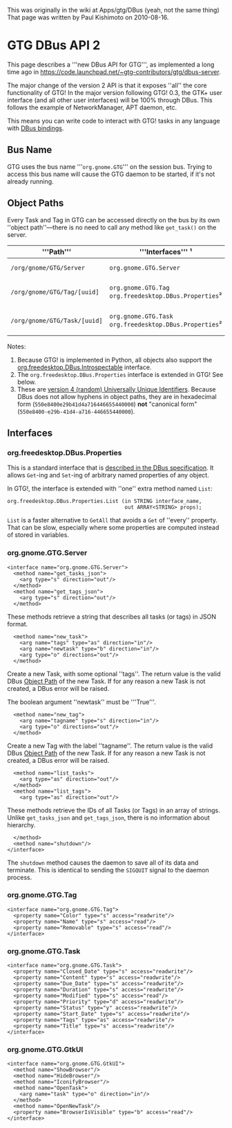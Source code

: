 This was originally in the wiki at Apps/gtg/DBus (yeah, not the same thing)
That page was written by Paul Kishimoto on 2010-08-16.

# GTG DBus API 2
This page describes a '''new DBus API for GTG''', as implemented a long time ago in https://code.launchpad.net/~gtg-contributors/gtg/dbus-server.

The major change of the version 2 API is that it exposes ''all'' the core functionality of GTG! In the major version following GTG! 0.3, the GTK+ user interface (and all other user interfaces) will be 100% through DBus. This follows the example of NetworkManager, APT daemon, etc.

This means you can write code to interact with GTG! tasks in any language with [DBus bindings](http://www.freedesktop.org/wiki/Software/DBusBindings).

## Bus Name
GTG uses the bus name '''`org.gnome.GTG`''' on the session bus. Trying to access this bus name will cause the GTG daemon to be started, if it's not already running.

## Object Paths
Every Task and Tag in GTG can be accessed directly on the bus by its own ''object path''—there is no need to call any method like `get_task()` on the server.

|  '''Path''' | '''Interfaces''' ¹ | '''Object''' |
|-------------|---------------------|--------------|
|  `/org/gnome/GTG/Server` |  `org.gnome.GTG.Server`  | The GTG! daemon  |
|  `/org/gnome/GTG/Tag/[uuid]` |   `org.gnome.GTG.Tag` <br> `org.freedesktop.DBus.Properties`²  | Individual tags by UUID³  |
|  `/org/gnome/GTG/Task/[uuid]` |  `org.gnome.GTG.Task` <br> `org.freedesktop.DBus.Properties`²  | Individual tasks by UUID³  |

Notes:

1. Because GTG! is implemented in Python, all objects also support the [org.freedesktop.DBus.Introspectable](http://dbus.freedesktop.org/doc/dbus-specification.html#standard-interfaces-introspectable) interface.
2. The `org.freedesktop.DBus.Properties` interface is extended in GTG! See below.
3. These are [version 4 (random) Universally Unique Identifiers](http://en.wikipedia.org/wiki/Universally_unique_identifier#Version_4_.28random.29). Because DBus does not allow hyphens in object paths, they are in hexadecimal form (`550e8400e29b41d4a716446655440000`) **not** "canonical form" (`550e8400-e29b-41d4-a716-446655440000`).

## Interfaces

### org.freedesktop.DBus.Properties
This is a standard interface that is [described in the DBus specification](http://dbus.freedesktop.org/doc/dbus-specification.html#standard-interfaces-properties). It allows `Get`-ing and `Set`-ing of arbitrary named properties of any object.

In GTG!, the interface is extended with ''one'' extra method named `List`:
```
org.freedesktop.DBus.Properties.List (in STRING interface_name,
                                      out ARRAY<STRING> props);
```

`List` is a faster alternative to `GetAll` that avoids a `Get` of ''every'' property. That can be slow, especially where some properties are computed instead of stored in variables.

### org.gnome.GTG.Server

```
<interface name="org.gnome.GTG.Server">
  <method name="get_tasks_json">
    <arg type="s" direction="out"/>
  </method>
  <method name="get_tags_json">
    <arg type="s" direction="out"/>
  </method>
```

 These methods retrieve a string that describes all tasks (or tags) in JSON format.

```
  <method name="new_task">
    <arg name="tags" type="as" direction="in"/>
    <arg name="newtask" type="b" direction="in"/>
    <arg type="o" directions="out"/>
  </method>
```

 Create a new Task, with some optional ''tags''. The return value is the valid DBus [Object Path](http://dbus.freedesktop.org/doc/dbus-specification.html#message-protocol-marshaling) of the new Task. If for any reason a new Task is not created, a DBus error will be raised.

  The boolean argument ''newtask'' must be '''True'''.

```
  <method name="new_tag">
    <arg name="tagname" type="s" direction="in"/>
    <arg type="o" directions="out"/>
  </method>
```

  Create a new Tag with the label ''tagname''. The return value is the valid DBus [Object Path](http://dbus.freedesktop.org/doc/dbus-specification.html#message-protocol-marshaling) of the new Task. If for any reason a new Task is not created, a DBus error will be raised.

```
  <method name="list_tasks">
    <arg type="as" direction="out"/>
  </method>
  <method name="list_tags">
    <arg type="as" direction="out"/>
```

 These methods retrieve the IDs of all Tasks (or Tags) in an array of strings. Unlike `get_tasks_json` and `get_tags_json`, there is no information about hierarchy.

```
  </method>
  <method name="shutdown"/>
</interface>
```

 The `shutdown` method causes the daemon to save all of its data and terminate. This is identical to sending the `SIGQUIT` signal to the daemon process.

### org.gnome.GTG.Tag

```
<interface name="org.gnome.GTG.Tag">
  <property name="Color" type="s" access="readwrite"/>
  <property name="Name" type="s" access="read"/>
  <property name="Removable" type="s" access="read"/>
</interface>
```

### org.gnome.GTG.Task

```
<interface name="org.gnome.GTG.Task">
  <property name="Closed_Date" type="s" access="readwrite"/>
  <property name="Content" type="s" access="readwrite"/>
  <property name="Due_Date" type="s" access="readwrite"/>
  <property name="Duration" type="s" access="readwrite"/>
  <property name="Modified" type="s" access="read"/>
  <property name="Priority" type="d" access="readwrite"/>
  <property name="Status" type="y" access="readwrite"/>
  <property name="Start_Date" type="s" access="readwrite"/>
  <property name="Tags" type="as" access="readwrite"/>
  <property name="Title" type="s" access="readwrite"/>
</interface>
```

### org.gnome.GTG.GtkUI

```
<interface name="org.gnome.GTG.GtkUI">
  <method name="ShowBrowser"/>
  <method name="HideBrowser"/>
  <method name="IconifyBrowser"/>
  <method name="OpenTask">
    <arg name="task" type="o" direction="in"/>
  </method>
  <method name="OpenNewTask"/>
  <property name="BrowserIsVisible" type="b" access="read"/>
</interface>
```
